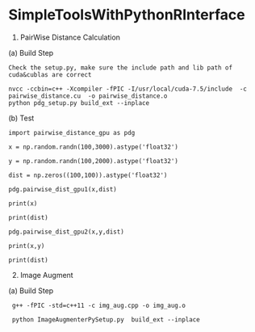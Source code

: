 # SimpleToolsWithPythonRInterface

1. PairWise Distance Calculation

  (a) Build Step
  
    Check the setup.py, make sure the include path and lib path of cuda&cublas are correct

    nvcc -ccbin=c++ -Xcompiler -fPIC -I/usr/local/cuda-7.5/include  -c pairwise_distance.cu  -o pairwise_distance.o     
    python pdg_setup.py build_ext --inplace
    
  (b) Test
  
    import pairwise_distance_gpu as pdg
    
    x = np.random.randn(100,3000).astype('float32')
    
    y = np.random.randn(100,2000).astype('float32')
    
    dist = np.zeros((100,100)).astype('float32')
    
    pdg.pairwise_dist_gpu1(x,dist)
    
    print(x)
    
    print(dist)
    
    pdg.pairwise_dist_gpu2(x,y,dist)
    
    print(x,y)
    
    print(dist)


2. Image Augment

  (a) Build Step
    
     g++ -fPIC -std=c++11 -c img_aug.cpp -o img_aug.o
     
     python ImageAugmenterPySetup.py  build_ext --inplace
     
